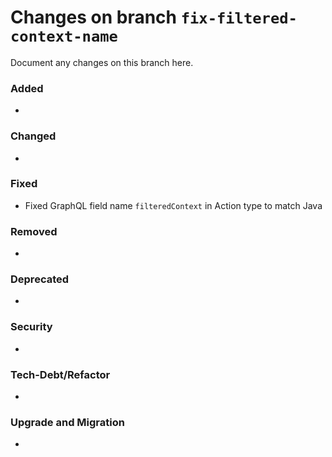 # Changes on branch `fix-filtered-context-name`
Document any changes on this branch here.
### Added
- 

### Changed
- 

### Fixed
- Fixed GraphQL field name `filteredContext` in Action type to match Java

### Removed
- 

### Deprecated
- 

### Security
- 

### Tech-Debt/Refactor
- 

### Upgrade and Migration
- 
